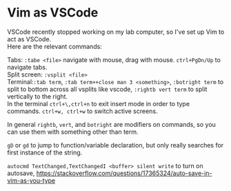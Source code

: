# Vim as VSCode
VSCode recently stopped working on my lab computer, so I've set up Vim to act as VSCode.  
Here are the relevant commands:

Tabs: `:tabe <file>` navigate with mouse, drag with mouse. `ctrl+PgDn/Up` to navigate tabs.  
Split screen: `:vsplit <file>`  
Terminal:`:tab term`, `:tab term++close man 3 <something>`, `:botright term` to split to bottom across all vsplits like vscode, `:rightb vert term` to split
vertically to the right.  
In the terminal `ctrl+\,ctrl+n` to exit insert mode in order to type commands. `ctrl+w, ctrl+w` to switch active screens.

In general `rightb`, `vert`, and `botright` are modifiers on commands, so you can use them with something other than term.

`gD` or `gd` to jump to function/variable declaration, but only really searches for first instance of the string.

`autocmd TextChanged,TextChangedI <buffer> silent write` to turn on autosave, https://stackoverflow.com/questions/17365324/auto-save-in-vim-as-you-type
